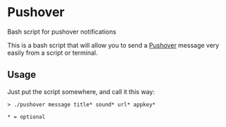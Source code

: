 # Pushover

Bash script for pushover notifications

This is a bash script that will allow you to send a [Pushover](http://pushover.net) message very easily from a script or terminal.

## Usage

Just put the script somewhere, and call it this way:

	> ./pushover message title* sound* url* appkey*

	* = optional

